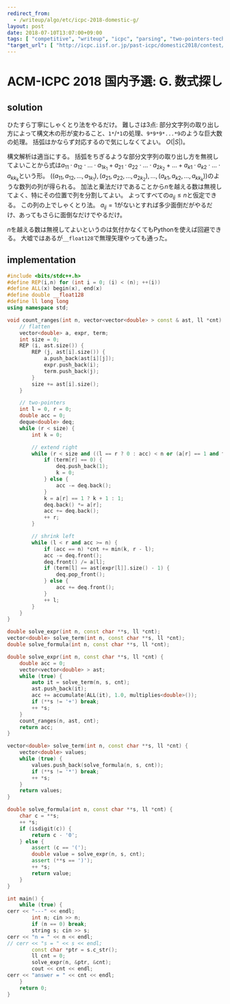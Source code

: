 ```yaml
---
redirect_from:
  - /writeup/algo/etc/icpc-2018-domestic-g/
layout: post
date: 2018-07-10T13:07:00+09:00
tags: [ "competitive", "writeup", "icpc", "parsing", "two-pointers-technique" ]
"target_url": [ "http://icpc.iisf.or.jp/past-icpc/domestic2018/contest/all_ja.html", "http://icpc.iisf.or.jp/past-icpc/domestic2018/judgedata/G/" ]
---
```


# ACM-ICPC 2018 国内予選: G. 数式探し

## solution

ひたすら丁寧にしゃくとり法をやるだけ。
難しさは3点: 部分文字列の取り出し方によって構文木の形が変わること、`1*`/`*1`の処理、`9*9*9*...*9`のような巨大数の処理。
括弧はかならず対応するので気にしなくてよい。
<span>$O(|S|)$</span>。

構文解析は適当にする。
括弧をちぎるような部分文字列の取り出し方を無視してよいことから式は<span>$a_{11} \cdot a_{12} \cdot \dots \cdot a_{1k_1} + a_{21} \cdot a_{22} \cdot \dots \cdot a_{2k_2} + \dots + a_{k1} \cdot a_{k2} \cdot \dots \cdot a_{kk_k}$</span>という形。
<span>$\left( ( a_{11}, a_{12}, \dots, a_{1k_1} ), ( a_{21}, a_{22}, \dots, a_{2k_2} ), \dots, ( a_{k1}, a_{k2}, \dots, a_{kk_k} ) \right)$</span>のような数列の列が得られる。
加法と乗法だけであることから$n$を越える数は無視してよく、特にその位置で列を分割してよい。
よってすべての<span>$a_{ij} \le n$</span>と仮定できる。
この列の上でしゃくとり法。
<span>$a_{ij} = 1$</span>がないとすれば多少面倒だがやるだけ、あってもさらに面倒なだけでやるだけ。

$n$を越える数は無視してよいというのは気付かなくてもPythonを使えば回避できる。
大嘘ではあるが`__float128`で無理矢理やっても通った。

## implementation

``` c++
#include <bits/stdc++.h>
#define REP(i,n) for (int i = 0; (i) < (n); ++(i))
#define ALL(x) begin(x), end(x)
#define double __float128
#define ll long long
using namespace std;

void count_ranges(int n, vector<vector<double> > const & ast, ll *cnt) {
    // flatten
    vector<double> a, expr, term;
    int size = 0;
    REP (i, ast.size()) {
        REP (j, ast[i].size()) {
            a.push_back(ast[i][j]);
            expr.push_back(i);
            term.push_back(j);
        }
        size += ast[i].size();
    }

    // two-pointers
    int l = 0, r = 0;
    double acc = 0;
    deque<double> deq;
    while (r < size) {
        int k = 0;

        // extend right
        while (r < size and ((l == r ? 0 : acc) < n or (a[r] == 1 and term[r] >= 1))) {
            if (term[r] == 0) {
                deq.push_back(1);
                k = 0;
            } else {
                acc -= deq.back();
            }
            k = a[r] == 1 ? k + 1 : 1;
            deq.back() *= a[r];
            acc += deq.back();
            ++ r;
        }

        // shrink left
        while (l < r and acc >= n) {
            if (acc == n) *cnt += min(k, r - l);
            acc -= deq.front();
            deq.front() /= a[l];
            if (term[l] == ast[expr[l]].size() - 1) {
                deq.pop_front();
            } else {
                acc += deq.front();
            }
            ++ l;
        }
    }
}

double solve_expr(int n, const char **s, ll *cnt);
vector<double> solve_term(int n, const char **s, ll *cnt);
double solve_formula(int n, const char **s, ll *cnt);

double solve_expr(int n, const char **s, ll *cnt) {
    double acc = 0;
    vector<vector<double> > ast;
    while (true) {
        auto it = solve_term(n, s, cnt);
        ast.push_back(it);
        acc += accumulate(ALL(it), 1.0, multiplies<double>());
        if (**s != '+') break;
        ++ *s;
    }
    count_ranges(n, ast, cnt);
    return acc;
}

vector<double> solve_term(int n, const char **s, ll *cnt) {
    vector<double> values;
    while (true) {
        values.push_back(solve_formula(n, s, cnt));
        if (**s != '*') break;
        ++ *s;
    }
    return values;
}

double solve_formula(int n, const char **s, ll *cnt) {
    char c = **s;
    ++ *s;
    if (isdigit(c)) {
        return c - '0';
    } else {
        assert (c == '(');
        double value = solve_expr(n, s, cnt);
        assert (**s == ')');
        ++ *s;
        return value;
    }
}

int main() {
    while (true) {
cerr << "---" << endl;
        int n; cin >> n;
        if (n == 0) break;
        string s; cin >> s;
cerr << "n = " << n << endl;
// cerr << "s = " << s << endl;
        const char *ptr = s.c_str();
        ll cnt = 0;
        solve_expr(n, &ptr, &cnt);
        cout << cnt << endl;
cerr << "answer = " << cnt << endl;
    }
    return 0;
}
```
